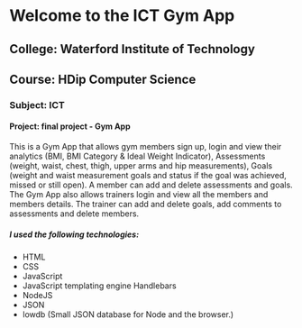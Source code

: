 Welcome to the ICT Gym App
=========================

## College: Waterford Institute of Technology
## Course: HDip Computer Science
### Subject: ICT
#### Project: final project - Gym App

This is a Gym App that allows gym members sign up, login and view their analytics (BMI, BMI Category & Ideal Weight Indicator), Assessments (weight, waist, chest, thigh, upper arms and hip measurements), Goals (weight and waist measurement goals and status if the goal was achieved, missed or still open). A member can add and delete assessments and goals.
The Gym App also allows trainers login and view all the members and members details. The trainer can add and delete goals, add comments to assessments and delete members.

##### I used the following technologies:
* HTML
* CSS
* JavaScript
* JavaScript templating engine Handlebars
* NodeJS
* JSON
* lowdb (Small JSON database for Node and the browser.)
